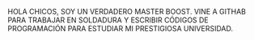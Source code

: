 HOLA CHICOS, SOY UN VERDADERO MASTER BOOST. VINE A GITHAB PARA TRABAJAR EN SOLDADURA Y ESCRIBIR CÓDIGOS DE PROGRAMACIÓN PARA ESTUDIAR MI PRESTIGIOSA UNIVERSIDAD.
